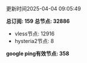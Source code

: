 更新时间2025-04-04 09:05:49

**总订阅: 159**
**总节点: 32886**
- vless节点: 12916
- hysteria2节点: 8

**google ping有效节点: 358**
